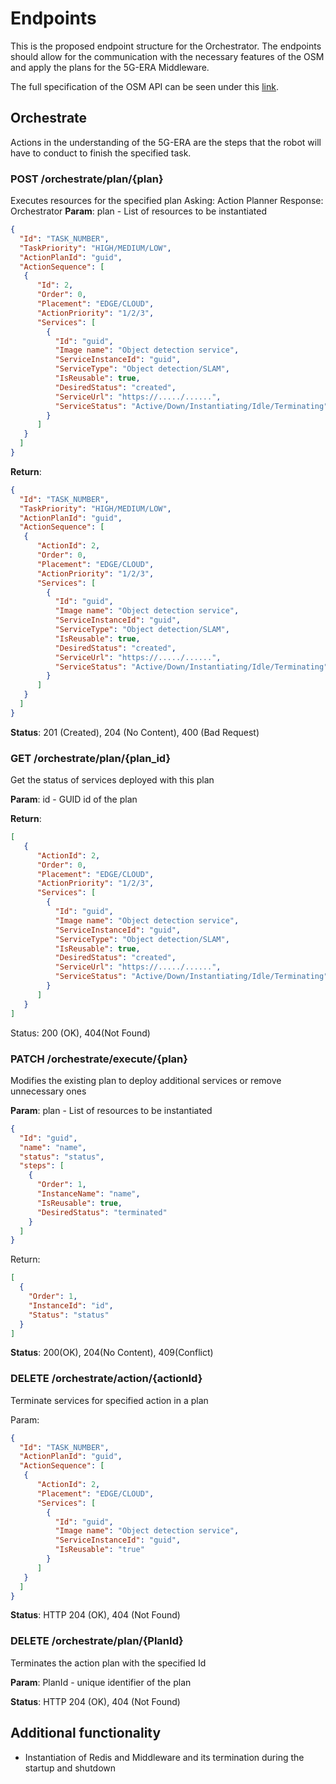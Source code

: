# Endpoints

This is the proposed endpoint structure for the Orchestrator. The endpoints should allow for the communication with the necessary features of the OSM and apply the plans for the 5G-ERA Middleware.

The full specification of the OSM API can be seen under this [link](https://forge.etsi.org/swagger/ui/?url=https%3A%2F%2Fosm.etsi.org%2Fgitweb%2F%3Fp%3Dosm%2FSOL005.git%3Ba%3Dblob_plain%3Bf%3Dosm-openapi.yaml%3Bhb%3DHEAD).

## Orchestrate

Actions in the understanding of the 5G-ERA are the steps that the robot will have to conduct to finish the specified task.

### POST /orchestrate/plan/{plan}

Executes resources for the specified plan
Asking: Action Planner Response: Orchestrator
**Param**: plan - List of resources to be instantiated

```json
{
  "Id": "TASK_NUMBER",
  "TaskPriority": "HIGH/MEDIUM/LOW",
  "ActionPlanId": "guid",
  "ActionSequence": [
   {
      "Id": 2,
      "Order": 0,
      "Placement": "EDGE/CLOUD",
      "ActionPriority": "1/2/3",
      "Services": [
        {
          "Id": "guid",
          "Image name": "Object detection service",
          "ServiceInstanceId": "guid",
          "ServiceType": "Object detection/SLAM",
          "IsReusable": true,
          "DesiredStatus": "created",        
          "ServiceUrl": "https://...../......",
          "ServiceStatus": "Active/Down/Instantiating/Idle/Terminating"
        }
      ]      
   } 
  ]
}

```

**Return**:

```json
{
  "Id": "TASK_NUMBER",
  "TaskPriority": "HIGH/MEDIUM/LOW",
  "ActionPlanId": "guid",
  "ActionSequence": [
   {
      "ActionId": 2,
      "Order": 0,
      "Placement": "EDGE/CLOUD",
      "ActionPriority": "1/2/3",
      "Services": [
        {
          "Id": "guid",
          "Image name": "Object detection service",
          "ServiceInstanceId": "guid",
          "ServiceType": "Object detection/SLAM",
          "IsReusable": true,
          "DesiredStatus": "created",        
          "ServiceUrl": "https://...../......",
          "ServiceStatus": "Active/Down/Instantiating/Idle/Terminating"
        }
      ]
   } 
  ]
}
```

**Status**: 201 (Created), 204 (No Content), 400 (Bad Request)

### GET /orchestrate/plan/{plan_id}

Get the status of services deployed with this plan

**Param**: id - GUID id of the plan

**Return**:

```json
[
   {
      "ActionId": 2,
      "Order": 0,
      "Placement": "EDGE/CLOUD",
      "ActionPriority": "1/2/3",
      "Services": [
        {
          "Id": "guid",
          "Image name": "Object detection service",
          "ServiceInstanceId": "guid",
          "ServiceType": "Object detection/SLAM",
          "IsReusable": true,
          "DesiredStatus": "created",        
          "ServiceUrl": "https://...../......",
          "ServiceStatus": "Active/Down/Instantiating/Idle/Terminating"
        }
      ]
   } 
]
```

Status: 200 (OK), 404(Not Found)

### PATCH /orchestrate/execute/{plan}

Modifies the existing plan to deploy additional services or remove unnecessary ones

**Param**: plan - List of resources to be instantiated

```json
{
  "Id": "guid",
  "name": "name",
  "status": "status",
  "steps": [
    {
      "Order": 1,
      "InstanceName": "name",
      "IsReusable": true,
      "DesiredStatus": "terminated"
    }
  ]
}
```

Return:

```json
[
  {
    "Order": 1,
    "InstanceId": "id",
    "Status": "status"
  }
]
```

**Status**: 200(OK), 204(No Content), 409(Conflict)

### DELETE /orchestrate/action/{actionId}

Terminate services for specified action in a plan

Param:

```json
{
  "Id": "TASK_NUMBER",  
  "ActionPlanId": "guid",
  "ActionSequence": [
   {
      "ActionId": 2,      
      "Placement": "EDGE/CLOUD",      
      "Services": [
        {
          "Id": "guid",
          "Image name": "Object detection service",
          "ServiceInstanceId": "guid",
          "IsReusable": "true"   
        }
      ]
   } 
  ]
}
```

**Status**: HTTP 204 (OK), 404 (Not Found)

### DELETE /orchestrate/plan/{PlanId}

Terminates the action plan with the specified Id

**Param**: PlanId - unique identifier of the plan

**Status**: HTTP 204 (OK), 404 (Not Found)

## Additional functionality

* Instantiation of Redis and Middleware and its termination during the startup and shutdown
